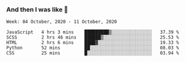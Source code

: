  ### And then I was like 🥱
<!--
**Mat2ja/Mat2ja** is a ✨ _special_ ✨ repository because its `README.md` (this file) appears on your GitHub profile.

Here are some ideas to get you started:

- 🔭 I’m currently working on ...
- 🌱 I’m currently learning ...
- 👯 I’m looking to collaborate on ...
- 🤔 I’m looking for help with ...
- 💬 Ask me about ...
- 📫 How to reach me: ...
- 😄 Pronouns: ...
- ⚡ Fun fact: ...
-->

<!--START_SECTION:waka-->
```text
Week: 04 October, 2020 - 11 October, 2020

JavaScript   4 hrs 3 mins    █████████▒░░░░░░░░░░░░░░░   37.39 % 
SCSS         2 hrs 46 mins   ██████▒░░░░░░░░░░░░░░░░░░   25.53 % 
HTML         2 hrs 6 mins    ████▓░░░░░░░░░░░░░░░░░░░░   19.33 % 
Python       52 mins         ██░░░░░░░░░░░░░░░░░░░░░░░   08.03 % 
CSS          25 mins         █░░░░░░░░░░░░░░░░░░░░░░░░   03.94 % 
```
<!--END_SECTION:waka-->
